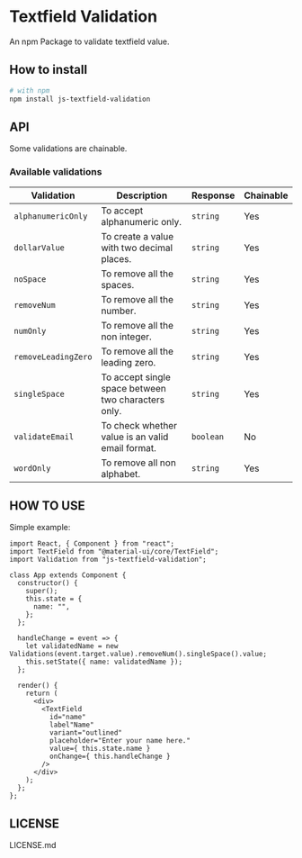 # Textfield Validation

An npm Package to validate textfield value.

## How to install
```bash
# with npm
npm install js-textfield-validation
```

## API

Some validations are chainable.

### Available validations

| Validation | Description | Response | Chainable |
| --- | --- | --- | --- |
|`alphanumericOnly` | To accept alphanumeric only. | `string` | Yes |
|`dollarValue` | To create a value with two decimal places. | `string` | Yes |
|`noSpace` | To remove all the spaces. | `string` | Yes |
|`removeNum` | To remove all the number. | `string` | Yes |
|`numOnly` | To remove all the non integer. | `string` | Yes |
|`removeLeadingZero` | To remove all the leading zero. | `string` | Yes |
|`singleSpace` | To accept single space between two characters only. | `string` | Yes |
|`validateEmail` | To check whether value is an valid email format. | `boolean` | No |
|`wordOnly` | To remove all non alphabet. | `string` | Yes |

## HOW TO USE

Simple example:

```ReactJS
import React, { Component } from "react";
import TextField from "@material-ui/core/TextField";
import Validation from "js-textfield-validation";

class App extends Component {
  constructor() {
    super();
    this.state = {
      name: "",
    };
  };

  handleChange = event => {
    let validatedName = new Validations(event.target.value).removeNum().singleSpace().value;
    this.setState({ name: validatedName });
  };

  render() {
    return (
      <div>
        <TextField
          id="name"
          label"Name"
          variant="outlined"
          placeholder="Enter your name here."
          value={ this.state.name }
          onChange={ this.handleChange }
        />
      </div>
    );
  };
};
```

## LICENSE

LICENSE.md
